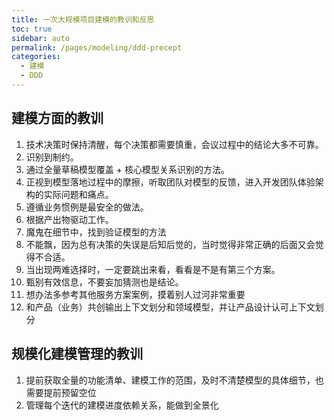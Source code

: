 ```yaml
---
title: 一次大规模项目建模的教训和反思
toc: true
sidebar: auto
permalink: /pages/modeling/ddd-precept
categories: 
  - 建模
  - DDD
---
```


## 建模方面的教训

1. 技术决策时保持清醒，每个决策都需要慎重，会议过程中的结论大多不可靠。
2. 识别到制约。
3. 通过全量草稿模型覆盖 + 核心模型关系识别的方法。
4. 正视到模型落地过程中的摩擦，听取团队对模型的反馈，进入开发团队体验架构的实际问题和痛点。
5. 遵循业务惯例是最安全的做法。
6. 根据产出物驱动工作。
7. 魔鬼在细节中，找到验证模型的方法
8. 不能飘，因为总有决策的失误是后知后觉的，当时觉得非常正确的后面又会觉得不合适。
9. 当出现两难选择时，一定要跳出来看，看看是不是有第三个方案。
10. 甄别有效信息，不要妄加猜测也是结论。
11. 想办法多参考其他服务方案案例，摸着别人过河非常重要
12. 和产品（业务）共创输出上下文划分和领域模型，并让产品设计认可上下文划分

## 规模化建模管理的教训

1. 提前获取全量的功能清单、建模工作的范围，及时不清楚模型的具体细节，也需要提前预留空位
2. 管理每个迭代的建模进度依赖关系，能做到全景化
